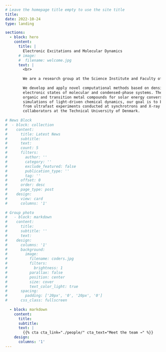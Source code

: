 ```yaml
---
# Leave the homepage title empty to use the site title
title:
date: 2022-10-24
type: landing

sections:
  - block: hero
    content:
      title: |
        Electronic Excitations and Molecular Dynamics 
      # image:
      #  filename: welcome.jpg
      text: |
        <br>
        
        We are a research group at the Science Institute and Faculty of Physical Sciences of the University of Iceland. 
        
        We develop and apply novel computational methods based on density functional theory for modelling excited 
        electronic states of molecular and condensed-phase systems. The applications primarily focus on photoactive 
        organic and transition metal compounds for solar energy conversion and photocatalysis. Using atomic scale 
        simulations of light-driven chemical dynamics, our goal is to bridge underlying mechanisms with direct observations 
        from ultrafast experiments conducted at synchrotrons and X-ray free electron lasers with our experimental 
        collaborators at the Technical University of Denmark.
        
# News Block 
#  - block: collection
#    content:
#      title: Latest News
#      subtitle:
#      text:
#      count: 5
#      filters:
#        author: ''
#        category: ''
#        exclude_featured: false
#        publication_type: ''
#        tag: ''
#      offset: 0
#      order: desc
#      page_type: post
#    design:
#      view: card
#      columns: '1'
  
# Group photo
#   - block: markdown
#    content:
#      title:
#      subtitle: ''
#      text:
#    design:
#      columns: '1'
#      background:
#        image: 
#          filename: coders.jpg
#          filters:
#            brightness: 1
#          parallax: false
#          position: center
#          size: cover
#          text_color_light: true
#      spacing:
#        padding: ['20px', '0', '20px', '0']
#      css_class: fullscreen
  
  - block: markdown
    content:
      title:
      subtitle:
      text: |
        {{% cta cta_link="./people/" cta_text="Meet the team →" %}}
    design:
      columns: '1'
---
```

